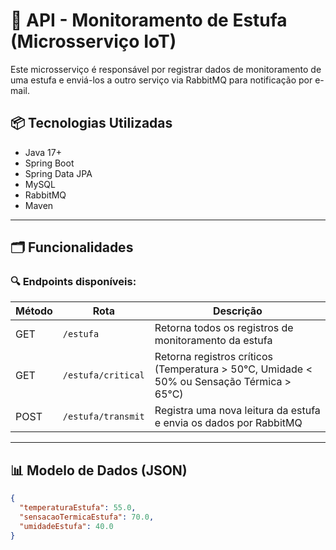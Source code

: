 # 🌱 API - Monitoramento de Estufa (Microsserviço IoT)

Este microsserviço é responsável por registrar dados de monitoramento de uma estufa e enviá-los a outro serviço via RabbitMQ para notificação por e-mail.

## 📦 Tecnologias Utilizadas

- Java 17+
- Spring Boot
- Spring Data JPA
- MySQL
- RabbitMQ
- Maven

---

## 🗂️ Funcionalidades

### 🔍 Endpoints disponíveis:

| Método | Rota               | Descrição                                                                                 |
| ------ | ------------------ | ----------------------------------------------------------------------------------------- |
| GET    | `/estufa`          | Retorna todos os registros de monitoramento da estufa                                     |
| GET    | `/estufa/critical` | Retorna registros críticos (Temperatura > 50°C, Umidade < 50% ou Sensação Térmica > 65°C) |
| POST   | `/estufa/transmit` | Registra uma nova leitura da estufa e envia os dados por RabbitMQ                         |

---

## 📊 Modelo de Dados (JSON)

```json
{
  "temperaturaEstufa": 55.0,
  "sensacaoTermicaEstufa": 70.0,
  "umidadeEstufa": 40.0
}
```
